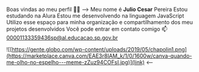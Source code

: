 Boas vindas ao meu perfil 💙💙
-->
Meu nome é **Julio Cesar** Pereira
Estou estudando na Alura
Estou me desenvolvendo na linguagem JavaScript
Utilizo esse espaço para minha organização e compartilhamento dos meu projetos desenvolvidos
Você pode entrar em contato comigo 📫
00001133359436sp@al.educacao.sp.gov.br

![[https://gente.globo.com/wp-content/uploads/2019/05/chapolin1.png](https://marketplace.canva.com/EAE3r8IAM_k/1/0/1600w/canva-quando-me-olho-no-espelho---meme-zZuz94COFsI.jpg)](link)
<--
